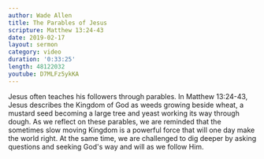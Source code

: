 ```yaml
---
author: Wade Allen
title: The Parables of Jesus
scripture: Matthew 13:24-43
date: 2019-02-17
layout: sermon
category: video
duration: '0:33:25' 
length: 48122032
youtube: D7MLFz5ykKA
---
```


Jesus often teaches his followers through parables. In Matthew 13:24-43, Jesus describes the Kingdom of God as weeds growing beside wheat, a mustard seed becoming a large tree and yeast working its way through dough. As we reflect on these parables, we are reminded that the sometimes slow moving Kingdom is a powerful force that will one day make the world right. At the same time, we are challenged to dig deeper by asking questions and seeking God's way and will as we follow Him.
